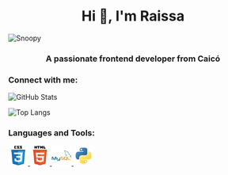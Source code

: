<h1 align="center">Hi 👋, I'm Raissa</h1>

![Snoopy](https://media1.giphy.com/media/v1.Y2lkPTc5MGI3NjExa2IzaTJpdHIxYWppMzc2ODM2cm53ZmpsZGExNHZ3enc1OG91eWJxMyZlcD12MV9pbnRlcm5hbF9naWZfYnlfaWQmY3Q9Zw/aeu60CPZd8zw4/giphy.gif)


<h3 align="center">A passionate frontend developer from Caicó</h3>

<h3 align="left">Connect with me:</h3>
<p align="left">
</p>



![GitHub Stats](https://github-readme-stats.vercel.app/api?username=raiwyzs&show_icons=true&theme=radical)



![Top Langs](https://github-readme-stats.vercel.app/api/top-langs/?username=raiwyzs&layout=compact&theme=radical) <h3 align="left">Languages and Tools:</h3>
<p align="left"> <a href="https://www.w3schools.com/css/" target="_blank" rel="noreferrer"> <img src="https://raw.githubusercontent.com/devicons/devicon/master/icons/css3/css3-original-wordmark.svg" alt="css3" width="40" height="40"/> </a> <a href="https://www.w3.org/html/" target="_blank" rel="noreferrer"> <img src="https://raw.githubusercontent.com/devicons/devicon/master/icons/html5/html5-original-wordmark.svg" alt="html5" width="40" height="40"/> </a> <a href="https://www.mysql.com/" target="_blank" rel="noreferrer"> <img src="https://raw.githubusercontent.com/devicons/devicon/master/icons/mysql/mysql-original-wordmark.svg" alt="mysql" width="40" height="40"/> </a> <a href="https://www.python.org" target="_blank" rel="noreferrer"> <img src="https://raw.githubusercontent.com/devicons/devicon/master/icons/python/python-original.svg" alt="python" width="40" height="40"/> </a> </p>

